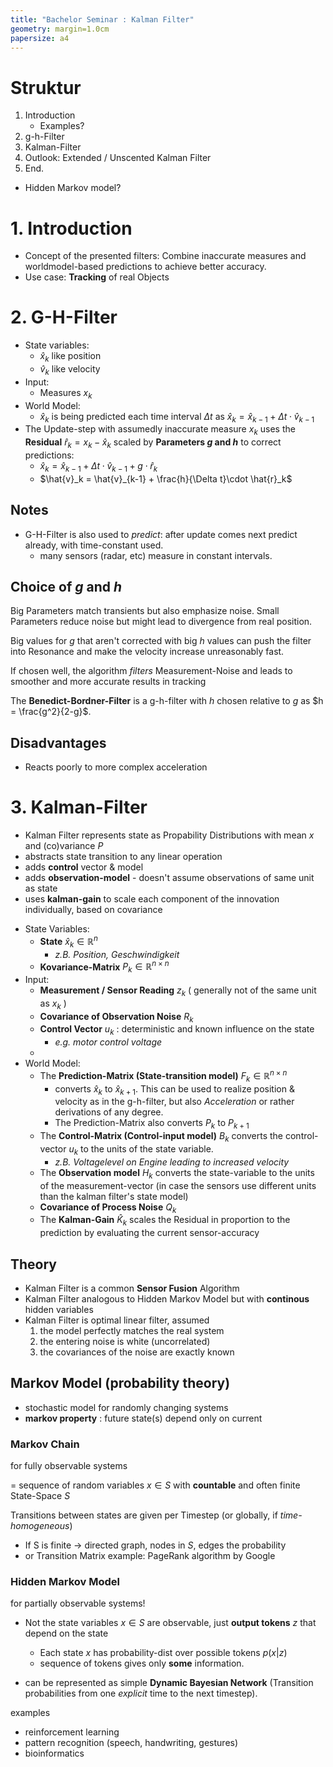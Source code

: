 ```yaml
---
title: "Bachelor Seminar : Kalman Filter"
geometry: margin=1.0cm
papersize: a4
---
```


# Struktur

1.  Introduction
	*   Examples?
2.  g-h-Filter
3.  Kalman-Filter
4.  Outlook: Extended / Unscented Kalman Filter
5.  End.


-   Hidden Markov model?

# 1. Introduction

*   Concept of the presented filters: Combine inaccurate measures and worldmodel-based predictions to achieve better accuracy.
*   Use case: **Tracking** of real Objects 

# 2. G-H-Filter

-   State variables:
	-   $\hat{x}_k$ like position
	-   $\hat{v}_k$ like velocity
-   Input:
	-   Measures $x_k$
-   World Model: 
	-   $\hat{x}_k$ is being predicted each time interval $\Delta t$ as 
		$\hat{x}_k = \hat{x}_{k-1} + \Delta t \cdot \hat{v}_{k-1}$
-   The Update-step with assumedly inaccurate measure $x_k$ uses the **Residual** $\hat{r}_k = x_k - \hat{x}_k$ scaled by **Parameters $g$ and $h$** to correct predictions:
	-   $\hat{x}_k = \hat{x}_{k-1} + \Delta t \cdot \hat{v}_{k-1} + g\cdot \hat{r}_k$
	-   $\hat{v}_k = \hat{v}_{k-1}  + \frac{h}{\Delta t}\cdot \hat{r}_k$

## Notes
-	G-H-Filter is also used to *predict*: after update comes next predict already, with time-constant used.
	-	many sensors (radar, etc) measure in constant intervals.

## Choice of $g$ and $h$
Big Parameters match transients but also emphasize noise.
Small Parameters reduce noise but might lead to divergence from real position.

Big values for $g$ that aren't corrected with big $h$ values can push the filter into Resonance and make the velocity increase unreasonably fast.

If chosen well, the algorithm *filters* Measurement-Noise and leads to smoother and more accurate results in tracking

The **Benedict-Bordner-Filter** is a g-h-filter with $h$ chosen relative to $g$ as $h = \frac{g^2}{2-g}$.

## Disadvantages
-   Reacts poorly to more complex acceleration


# 3. Kalman-Filter
*	Kalman Filter represents state as Propability Distributions with mean $x$ and (co)variance $P$
*	abstracts state transition to any linear operation 
*	adds **control** vector & model
*	adds **observation-model** - doesn't assume observations of same unit as state
*	uses **kalman-gain** to scale each component of the innovation individually, based on covariance

-   State Variables:
	-   **State** $\hat{x}_k \in \mathbb{R}^n$
		-   *z.B. Position, Geschwindigkeit*
	-   **Kovariance-Matrix** $P_k \in \mathbb{R}^{n\times n}$
-   Input:
	-   **Measurement / Sensor Reading** $z_k$ ( generally not of the same unit as $x_k$ )
	-   **Covariance of Observation Noise** $R_k$ 
	-   **Control Vector** $u_k$ : deterministic and known influence on the state 
		-	*e.g. motor control voltage*
	-	
-   World Model:
	-   The **Prediction-Matrix (State-transition model)** $F_k \in \mathbb{R}^{n\times n}$ 
		-   converts $\hat{x}_k$ to $\hat{x}_{k+1}$. This can be used to realize position & velocity as in the g-h-filter, but also *Acceleration* or rather derivations of any degree.
		-	The Prediction-Matrix also converts $P_k$ to $P_{k+1}$
	-	The **Control-Matrix (Control-input model)** $B_k$ converts the control-vector $u_k$ to the units of the state variable.
		-	*z.B. Voltagelevel on Engine leading to increased velocity*
	-	The **Observation model** $H_k$ converts the state-variable to the units of the measurement-vector (in case the sensors use different units than the kalman filter's state model)
	-	**Covariance of Process Noise** $Q_k$
	-	The **Kalman-Gain** $\hat{K}_k$ scales the Residual in proportion to the prediction by evaluating the current sensor-accuracy

## Theory
-	Kalman Filter is a common **Sensor Fusion** Algorithm
-	Kalman Filter analogous to Hidden Markov Model but with **continous** hidden variables
-	Kalman Filter is optimal linear filter, assumed
	1.	the model perfectly matches the real system
	2.	the entering noise is white (uncorrelated) 
	3.	the covariances of the noise are exactly known

## Markov Model (probability theory)

-	stochastic model for randomly changing systems
-	**markov property** : future state(s) depend only on current
### Markov Chain
for fully observable systems

= sequence of random variables $x \in S$ with **countable** and often finite State-Space $S$

Transitions between states are given per Timestep (or globally, if *time-homogeneous*)

-	If S is finite -> directed graph, nodes in $S$, edges the probability
-	or Transition Matrix
example: PageRank algorithm by Google

### Hidden Markov Model
for partially observable systems!

-	Not the state variables $x \in S$ are observable, just **output tokens** $z$ that depend on the state
	-	Each state $x$ has probability-dist over possible tokens $p(x | z)$
	-	sequence of tokens gives only **some** information.

-	can be represented as simple **Dynamic Bayesian Network** (Transition probabilities from one *explicit* time to the next timestep).

examples 
-	reinforcement learning
-	pattern recognition (speech, handwriting, gestures)
-	bioinformatics